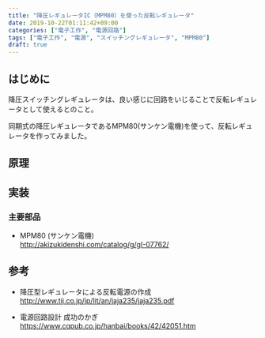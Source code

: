 ```yaml
---
title: "降圧レギュレータIC（MPM80）を使った反転レギュレータ"
date: 2019-10-22T01:11:42+09:00
categories: ["電子工作", "電源回路"]
tags: ["電子工作", "電源", "スイッチングレギュレータ", "MPM80"]
draft: true
---
```


## はじめに

降圧スイッチングレギュレータは、良い感じに回路をいじることで反転レギュレータとして使えるとのこと。

同期式の降圧レギュレータであるMPM80(サンケン電機)を使って、反転レギュレータを作ってみました。

## 原理



## 実装

### 主要部品

* MPM80 (サンケン電機)  
http://akizukidenshi.com/catalog/g/gI-07762/

## 参考

* 降圧型レギュレータによる反転電源の作成  
http://www.tij.co.jp/jp/lit/an/jaja235/jaja235.pdf

* 電源回路設計 成功のかぎ  
https://www.cqpub.co.jp/hanbai/books/42/42051.htm
